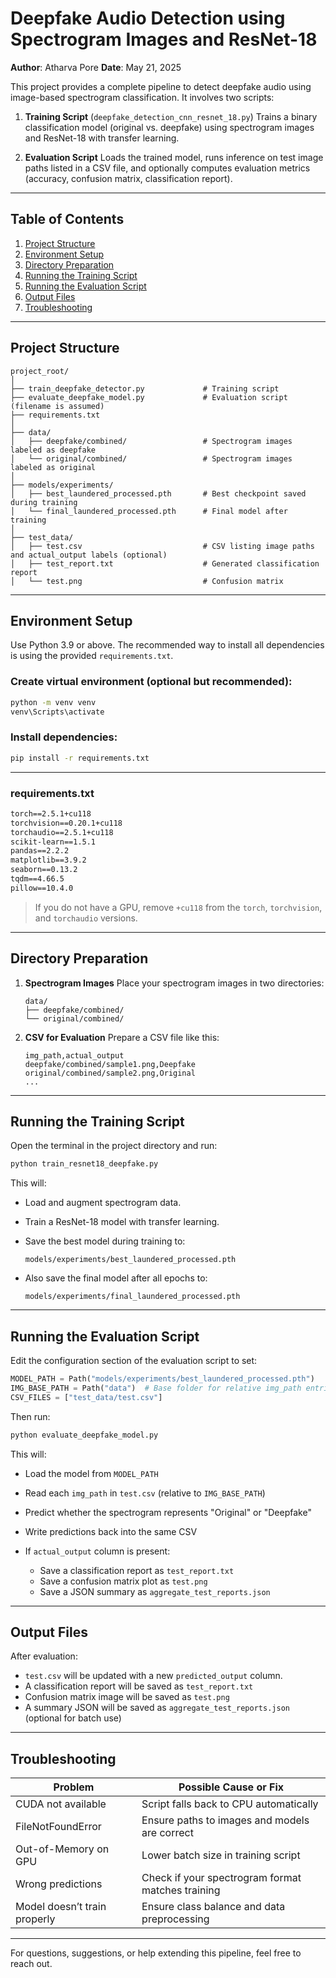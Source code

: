 # Deepfake Audio Detection using Spectrogram Images and ResNet-18

**Author**: Atharva Pore
**Date**: May 21, 2025

This project provides a complete pipeline to detect deepfake audio using image-based spectrogram classification. It involves two scripts:

1. **Training Script** (`deepfake_detection_cnn_resnet_18.py`)
   Trains a binary classification model (original vs. deepfake) using spectrogram images and ResNet-18 with transfer learning.

2. **Evaluation Script**
   Loads the trained model, runs inference on test image paths listed in a CSV file, and optionally computes evaluation metrics (accuracy, confusion matrix, classification report).

---

## Table of Contents

1. [Project Structure](#project-structure)
2. [Environment Setup](#environment-setup)
3. [Directory Preparation](#directory-preparation)
4. [Running the Training Script](#running-the-training-script)
5. [Running the Evaluation Script](#running-the-evaluation-script)
6. [Output Files](#output-files)
7. [Troubleshooting](#troubleshooting)

---

## Project Structure

```
project_root/
│
├── train_deepfake_detector.py             # Training script
├── evaluate_deepfake_model.py             # Evaluation script (filename is assumed)
├── requirements.txt
│
├── data/
│   ├── deepfake/combined/                 # Spectrogram images labeled as deepfake
│   └── original/combined/                 # Spectrogram images labeled as original
│
├── models/experiments/
│   ├── best_laundered_processed.pth       # Best checkpoint saved during training
│   └── final_laundered_processed.pth      # Final model after training
│
├── test_data/
│   ├── test.csv                           # CSV listing image paths and actual_output labels (optional)
│   ├── test_report.txt                    # Generated classification report
│   └── test.png                           # Confusion matrix
```

---

## Environment Setup

Use Python 3.9 or above. The recommended way to install all dependencies is using the provided `requirements.txt`.

### Create virtual environment (optional but recommended):

```bash
python -m venv venv
venv\Scripts\activate
```

### Install dependencies:

```bash
pip install -r requirements.txt
```

---

### requirements.txt

```txt
torch==2.5.1+cu118
torchvision==0.20.1+cu118
torchaudio==2.5.1+cu118
scikit-learn==1.5.1
pandas==2.2.2
matplotlib==3.9.2
seaborn==0.13.2
tqdm==4.66.5
pillow==10.4.0
```

> If you do not have a GPU, remove `+cu118` from the `torch`, `torchvision`, and `torchaudio` versions.

---

## Directory Preparation

1. **Spectrogram Images**
   Place your spectrogram images in two directories:

   ```
   data/
   ├── deepfake/combined/
   └── original/combined/
   ```

2. **CSV for Evaluation**
   Prepare a CSV file like this:

   ```
   img_path,actual_output
   deepfake/combined/sample1.png,Deepfake
   original/combined/sample2.png,Original
   ...
   ```

---

## Running the Training Script

Open the terminal in the project directory and run:

```bash
python train_resnet18_deepfake.py
```

This will:

* Load and augment spectrogram data.
* Train a ResNet-18 model with transfer learning.
* Save the best model during training to:

  ```
  models/experiments/best_laundered_processed.pth
  ```
* Also save the final model after all epochs to:

  ```
  models/experiments/final_laundered_processed.pth
  ```

---

## Running the Evaluation Script

Edit the configuration section of the evaluation script to set:

```python
MODEL_PATH = Path("models/experiments/best_laundered_processed.pth")
IMG_BASE_PATH = Path("data")  # Base folder for relative img_path entries in CSV
CSV_FILES = ["test_data/test.csv"]
```

Then run:

```bash
python evaluate_deepfake_model.py
```

This will:

* Load the model from `MODEL_PATH`
* Read each `img_path` in `test.csv` (relative to `IMG_BASE_PATH`)
* Predict whether the spectrogram represents "Original" or "Deepfake"
* Write predictions back into the same CSV
* If `actual_output` column is present:

  * Save a classification report as `test_report.txt`
  * Save a confusion matrix plot as `test.png`
  * Save a JSON summary as `aggregate_test_reports.json`

---

## Output Files

After evaluation:

* `test.csv` will be updated with a new `predicted_output` column.
* A classification report will be saved as `test_report.txt`
* Confusion matrix image will be saved as `test.png`
* A summary JSON will be saved as `aggregate_test_reports.json` (optional for batch use)

---

## Troubleshooting

| Problem                      | Possible Cause or Fix                             |
| ---------------------------- | ------------------------------------------------- |
| CUDA not available           | Script falls back to CPU automatically            |
| FileNotFoundError            | Ensure paths to images and models are correct     |
| Out-of-Memory on GPU         | Lower batch size in training script               |
| Wrong predictions            | Check if your spectrogram format matches training |
| Model doesn’t train properly | Ensure class balance and data preprocessing       |

---

For questions, suggestions, or help extending this pipeline, feel free to reach out.
